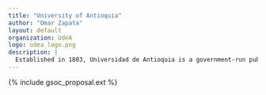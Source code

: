 ```yaml
---
title: "University of Antioquia"
author: "Omar Zapata"
layout: default
organization: UdeA
logo: udea_logo.png
description: |
  Established in 1803, Universidad de Antioquia is a government-run public university based in Medellín, Colombia.
---
```


{% include gsoc_proposal.ext %}
